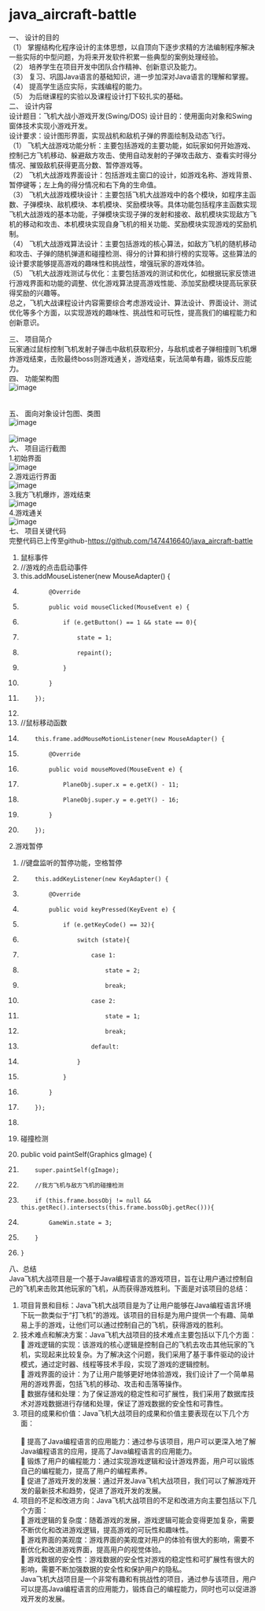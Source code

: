 # java_aircraft-battle
一、	设计的目的<br>
（1）	掌握结构化程序设计的主体思想，以自顶向下逐步求精的方法编制程序解决一些实际的中型问题，为将来开发软件积累一些典型的案例处理经验。<br>
（2）	培养学生在项目开发中团队合作精神、创新意识及能力。<br>
（3）	复习、巩固Java语言的基础知识，进一步加深对Java语言的理解和掌握。<br>
（4）	提高学生适应实际，实践编程的能力。<br>
（5）	为后继课程的实验以及课程设计打下较扎实的基础。<br>
二、	设计内容<br>
设计题目：飞机大战小游戏开发(Swing/DOS)
设计目的：使用面向对象和Swing窗体技术实现小游戏开发。<br>
设计要求：设计图形界面，实现战机和敌机子弹的界面绘制及动态飞行。<br>
（1）	飞机大战游戏功能分析：主要包括游戏的主要功能，如玩家如何开始游戏、控制己方飞机移动、躲避敌方攻击、使用自动发射的子弹攻击敌方、查看实时得分情况、摧毁敌机获得更高分数、暂停游戏等。<br>
（2）	飞机大战游戏界面设计：包括游戏主窗口的设计，如游戏名称、游戏背景、暂停键等；左上角的得分情况和右下角的生命值。<br>
（3）	飞机大战游戏模块设计：主要包括飞机大战游戏中的各个模块，如程序主函数、子弹模块、敌机模块、本机模块、奖励模块等。具体功能包括程序主函数实现飞机大战游戏的基本功能，子弹模块实现子弹的发射和接收、敌机模块实现敌方飞机的移动和攻击、本机模块实现自身飞机的相关功能、奖励模块实现游戏的奖励机制。<br>
（4）	飞机大战游戏算法设计：主要包括游戏的核心算法，如敌方飞机的随机移动和攻击、子弹的随机弹道和碰撞检测、得分的计算和排行榜的实现等。这些算法的设计要求能够提高游戏的趣味性和挑战性，增强玩家的游戏体验。<br>
（5）	飞机大战游戏测试与优化：主要包括游戏的测试和优化，如根据玩家反馈进行游戏界面和功能的调整、优化游戏算法提高游戏性能、添加奖励模块提高玩家获得奖励的兴趣等。<br>
总之，飞机大战课程设计内容需要综合考虑游戏设计、算法设计、界面设计、测试优化等多个方面，以实现游戏的趣味性、挑战性和可玩性，提高我们的编程能力和创新意识。<br>

三、	项目简介<br>
玩家通过鼠标控制飞机发射子弹击中敌机获取积分，与敌机或者子弹相撞则飞机爆炸游戏结束，击败最终boss则游戏通关，游戏结束，玩法简单有趣，锻炼反应能力。<br>
四、	功能架构图<br>
  ![image](https://github.com/1474416640/java_aircraft-battle/blob/main/images/Snipaste_2023-05-21_16-52-35.png)<br><br><br>
五、	面向对象设计包图、类图<br>
  ![image](https://github.com/1474416640/java_aircraft-battle/blob/main/images/Snipaste_2023-05-21_16-52-55.png)<br><br>
    ![image](https://github.com/1474416640/java_aircraft-battle/blob/main/images/Snipaste_2023-05-21_16-52-47.png)<br>
六、	项目运行截图<br>
1.初始界面<br>
![image](https://github.com/1474416640/java_aircraft-battle/blob/main/images/Snipaste_2023-05-21_16-28-21.png)<br>
2.游戏运行界面<br>
 ![image](https://github.com/1474416640/java_aircraft-battle/blob/main/images/Snipaste_2023-05-21_16-28-45.png)<br>
3.我方飞机爆炸，游戏结束<br>
 ![image](https://github.com/1474416640/java_aircraft-battle/blob/main/images/Snipaste_2023-05-21_16-28-54.png)<br>
4.游戏通关<br>
 ![image](https://github.com/1474416640/java_aircraft-battle/blob/main/images/Snipaste_2023-05-21_16-29-10.png)<br>
七、	项目关键代码<br>
完整代码已上传至github-https://github.com/1474416640/java_aircraft-battle<br>

1.	鼠标事件<br>
 1. //游戏的点击启动事件
 2. this.addMouseListener(new MouseAdapter() {
 3.             @Override
 4.             public void mouseClicked(MouseEvent e) {
 5.                 if (e.getButton() == 1 && state == 0){
 6.                     state = 1;
 7.                     repaint();
 8.                 }
 9.             }
10.         });
11.  
 1.   //鼠标移动函数
 2.         this.frame.addMouseMotionListener(new MouseAdapter() {
 3.             @Override
 4.             public void mouseMoved(MouseEvent e) {
 5.                 PlaneObj.super.x = e.getX() - 11;
 6.                 PlaneObj.super.y = e.getY() - 16;
 7.             }
 8.         });

2.游戏暂停<br>
 1. //键盘监听的暂停功能，空格暂停
 2.         this.addKeyListener(new KeyAdapter() {
 3.             @Override
 4.             public void keyPressed(KeyEvent e) {
 5.                 if (e.getKeyCode() == 32){
 6.                     switch (state){
 7.                         case 1:
 8.                             state = 2;
 9.                             break;
10.                         case 2:
11.                             state = 1;
12.                             break;
13.                         default:
14.                     }
15.                 }
16.             }
17.         });
18.  

3.	碰撞检测<br>
1. public void paintSelf(Graphics gImage) {
2.         super.paintSelf(gImage);
3.         //我方飞机与敌方飞机的碰撞检测
4.         if (this.frame.bossObj != null && this.getRec().intersects(this.frame.bossObj.getRec())){
5.             GameWin.state = 3;
6.         }
7.     }
八、总结<br>
Java飞机大战项目是一个基于Java编程语言的游戏项目，旨在让用户通过控制自己的飞机来击败其他玩家的飞机，从而获得游戏胜利。下面是对该项目的总结：<br>
1.	项目背景和目标：Java飞机大战项目是为了让用户能够在Java编程语言环境下玩一款类似于“打飞机”的游戏。该项目的目标是为用户提供一个有趣、简单易上手的游戏，让他们可以通过控制自己的飞机，获得游戏的胜利。<br>
2.	技术难点和解决方案：Java飞机大战项目的技术难点主要包括以下几个方面：<br>
	游戏逻辑的实现：该游戏的核心逻辑是控制自己的飞机去攻击其他玩家的飞机，实现起来比较复杂。为了解决这个问题，我们采用了基于事件驱动的设计模式，通过定时器、线程等技术手段，实现了游戏的逻辑控制。<br>
	游戏界面的设计：为了让用户能够更好地体验游戏，我们设计了一个简单易用的游戏界面，包括飞机的移动、攻击和击落等操作。<br>
	数据存储和处理：为了保证游戏的稳定性和可扩展性，我们采用了数据库技术对游戏数据进行存储和处理，保证了游戏数据的安全性和可靠性。<br>
3.	项目的成果和价值：Java飞机大战项目的成果和价值主要表现在以下几个方面：<br><br>
	提高了Java编程语言的应用能力：通过参与该项目，用户可以更深入地了解Java编程语言的应用，提高了Java编程语言的应用能力。<br>
	锻炼了用户的编程能力：通过实现游戏逻辑和设计游戏界面，用户可以锻炼自己的编程能力，提高了用户的编程素养。<br>
	促进了游戏开发的发展：通过开发Java飞机大战项目，我们可以了解游戏开发的最新技术和趋势，促进了游戏开发的发展。<br>
4.	项目的不足和改进方向：Java飞机大战项目的不足和改进方向主要包括以下几个方面：<br>
	游戏逻辑的复杂度：随着游戏的发展，游戏逻辑可能会变得更加复杂，需要不断优化和改进游戏逻辑，提高游戏的可玩性和趣味性。<br>
	游戏界面的美观度：游戏界面的美观度对用户的体验有很大的影响，需要不断优化和改进游戏界面，提高用户的视觉体验。<br>
	游戏数据的安全性：游戏数据的安全性对游戏的稳定性和可扩展性有很大的影响，需要不断加强数据的安全性和保护用户的隐私。<br>
  Java飞机大战项目是一个非常有趣和有挑战性的项目，通过参与该项目，用户可以提高Java编程语言的应用能力，锻炼自己的编程能力，同时也可以促进游戏开发的发展。<br>

